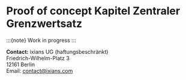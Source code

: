 # Proof of concept Kapitel Zentraler Grenzwertsatz


:::{note}
Work in progress
:::


**Contact:**
ixians UG (haftungsbeschränkt)   
Friedrich-Wilhelm-Platz 3   
12161 Berlin   
Email: contact@ixians.com




